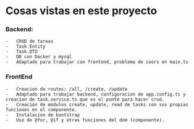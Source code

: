 # Cosas vistas en este proyecto
### Backend:
    -   CRUD de tareas
    -   Task Entity
    -   Task.DTO
    -   DB con Docker y mysql
    -   Adaptado para trabajar con frontend, problema de coors en main.ts

### FrontEnd
    -   Creacion de routes: /all, /create, /update
    -   Adaptado para trabajar backend, configuracion de app.config.ts y creacion de task.service.ts que es el punte para hacer crud.
    -   Creacion de modulos create, update, read de tasks con sus propias funciones en el componente.
    -   Instalacion de bootstrap
    -   Uso de @for, @if y otras funciones del dom (componente).